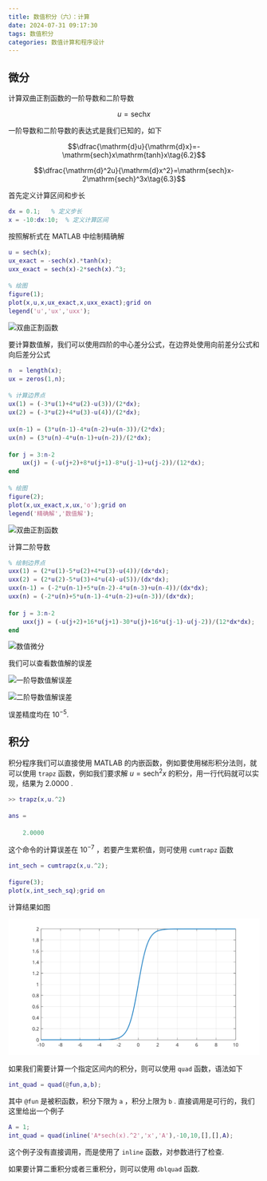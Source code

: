 ```yaml
---
title: 数值积分（六）：计算
date: 2024-07-31 09:17:30
tags: 数值积分
categories: 数值计算和程序设计
---
```

## 微分

计算双曲正割函数的一阶导数和二阶导数

$$u=\mathrm{sech}x\tag{6.1}$$

一阶导数和二阶导数的表达式是我们已知的，如下

$$\dfrac{\mathrm{d}u}{\mathrm{d}x}=-\mathrm{sech}x\mathrm{tanh}x\tag{6.2}$$

$$\dfrac{\mathrm{d}^2u}{\mathrm{d}x^2}=\mathrm{sech}x-2\mathrm{sech}^3x\tag{6.3}$$

首先定义计算区间和步长

```matlab
dx = 0.1;   % 定义步长
x = -10:dx:10;  % 定义计算区间
```

按照解析式在 MATLAB 中绘制精确解

```matlab
u = sech(x);
ux_exact = -sech(x).*tanh(x);
uxx_exact = sech(x)-2*sech(x).^3;

% 绘图
figure(1);
plot(x,u,x,ux_exact,x,uxx_exact);grid on
legend('u','ux','uxx');
```

![双曲正割函数](img/post6_fig1.svg)

要计算数值解，我们可以使用四阶的中心差分公式，在边界处使用向前差分公式和向后差分公式

```matlab
n  = length(x);
ux = zeros(1,n);

% 计算边界点
ux(1) = (-3*u(1)+4*u(2)-u(3))/(2*dx);
ux(2) = (-3*u(2)+4*u(3)-u(4))/(2*dx);

ux(n-1) = (3*u(n-1)-4*u(n-2)+u(n-3))/(2*dx);
ux(n) = (3*u(n)-4*u(n-1)+u(n-2))/(2*dx);

for j = 3:n-2
    ux(j) = (-u(j+2)+8*u(j+1)-8*u(j-1)+u(j-2))/(12*dx);
end

% 绘图
figure(2);
plot(x,ux_exact,x,ux,'o');grid on
legend('精确解','数值解');
```

![双曲正割函数](img/post6_fig2.svg)

计算二阶导数

```matlab
% 绘制边界点
uxx(1) = (2*u(1)-5*u(2)+4*u(3)-u(4))/(dx*dx);
uxx(2) = (2*u(2)-5*u(3)+4*u(4)-u(5))/(dx*dx);
uxx(n-1) = (-2*u(n-1)+5*u(n-2)-4*u(n-3)+u(n-4))/(dx*dx);
uxx(n) = (-2*u(n)+5*u(n-1)-4*u(n-2)+u(n-3))/(dx*dx);

for j = 3:n-2
    uxx(j) = (-u(j+2)+16*u(j+1)-30*u(j)+16*u(j-1)-u(j-2))/(12*dx*dx);
end
```

![数值微分](img/post6_fig3.svg)

我们可以查看数值解的误差

![一阶导数值解误差](img/post6_fig4.svg)

![二阶导数值解误差](img/post6_fig5.svg)

误差精度均在 $10^{-5}$.

## 积分

积分程序我们可以直接使用 MATLAB 的内嵌函数，例如要使用梯形积分法则，就可以使用 `trapz` 函数，例如我们要求解 $u=\mathrm{sech}^2x$ 的积分，用一行代码就可以实现，结果为 2.0000 .

```matlab
>> trapz(x,u.^2)

ans =

    2.0000

```
这个命令的计算误差在 $10^{-7}$ ，若要产生累积值，则可使用 `cumtrapz` 函数

```matlab
int_sech = cumtrapz(x,u.^2);

figure(3);
plot(x,int_sech_sq);grid on
```
计算结果如图

![sech(x)积分](source\img\post6_fig6.svg)

如果我们需要计算一个指定区间内的积分，则可以使用 `quad` 函数，语法如下

```matlab
int_quad = quad(@fun,a,b);
```

其中 `@fun` 是被积函数，积分下限为 `a` ，积分上限为 `b` . 直接调用是可行的，我们这里给出一个例子

```matlab
A = 1;
int_quad = quad(inline('A*sech(x).^2','x','A'),-10,10,[],[],A);
```

这个例子没有直接调用，而是使用了 `inline` 函数，对参数进行了检查.

如果要计算二重积分或者三重积分，则可以使用 `dblquad` 函数.
